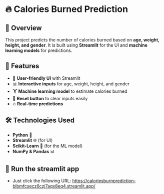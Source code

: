 # 🔥 Calories Burned Prediction

## 🚀 Overview
This project predicts the number of calories burned based on **age, weight, height, and gender**. It is built using **Streamlit** for the UI and **machine learning models** for predictions.

## 📌 Features
- 🌟 **User-friendly UI** with Streamlit  
- 📊 **Interactive inputs** for age, weight, height, and gender  
- 🏋️ **Machine learning model** to estimate calories burned  
- 🎨 **Reset button** to clear inputs easily  
- 🔥 **Real-time predictions**  

## 🛠️ Technologies Used
- **Python** 🐍  
- **Streamlit** 🌐 (for UI)  
- **Scikit-Learn** 🤖 (for the ML model)  
- **NumPy & Pandas** 📊

## 🎯 Run the streamlit app
- Just click the following URL: https://caloriesburnprediction-blbmfcsecz6czj7aqx8eq4.streamlit.app/
